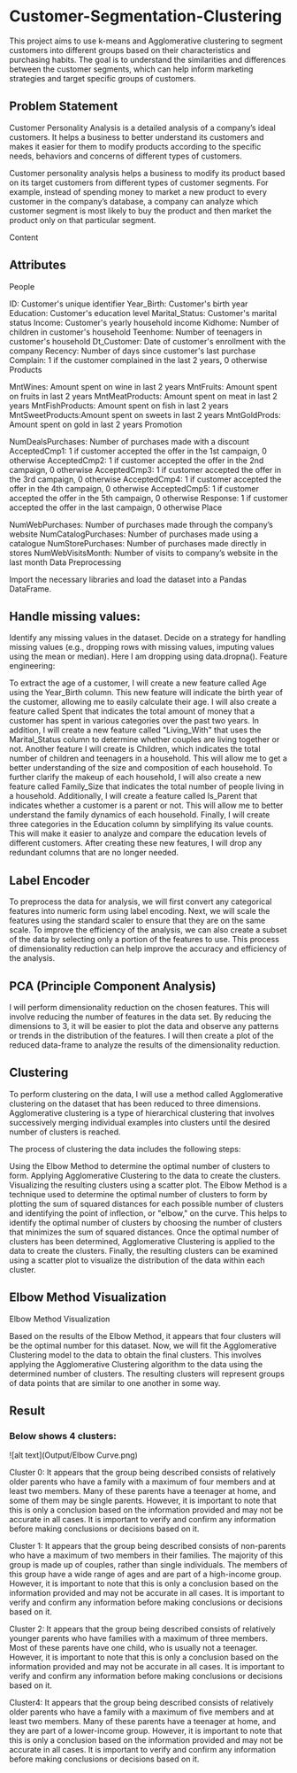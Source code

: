 # Customer-Segmentation-Clustering

This project aims to use k-means and Agglomerative clustering to segment customers into different groups based on their characteristics and purchasing habits. The goal is to understand the similarities and differences between the customer segments, which can help inform marketing strategies and target specific groups of customers.

## Problem Statement

Customer Personality Analysis is a detailed analysis of a company’s ideal customers. It helps a business to better understand its customers and makes it easier for them to modify products according to the specific needs, behaviors and concerns of different types of customers.

Customer personality analysis helps a business to modify its product based on its target customers from different types of customer segments. For example, instead of spending money to market a new product to every customer in the company’s database, a company can analyze which customer segment is most likely to buy the product and then market the product only on that particular segment.

Content

## Attributes

People

ID: Customer's unique identifier
Year_Birth: Customer's birth year
Education: Customer's education level
Marital_Status: Customer's marital status
Income: Customer's yearly household income
Kidhome: Number of children in customer's household
Teenhome: Number of teenagers in customer's household
Dt_Customer: Date of customer's enrollment with the company
Recency: Number of days since customer's last purchase
Complain: 1 if the customer complained in the last 2 years, 0 otherwise
Products

MntWines: Amount spent on wine in last 2 years
MntFruits: Amount spent on fruits in last 2 years
MntMeatProducts: Amount spent on meat in last 2 years
MntFishProducts: Amount spent on fish in last 2 years
MntSweetProducts:Amount spent on sweets in last 2 years
MntGoldProds: Amount spent on gold in last 2 years
Promotion

NumDealsPurchases: Number of purchases made with a discount
AcceptedCmp1: 1 if customer accepted the offer in the 1st campaign, 0 otherwise
AcceptedCmp2: 1 if customer accepted the offer in the 2nd campaign, 0 otherwise
AcceptedCmp3: 1 if customer accepted the offer in the 3rd campaign, 0 otherwise
AcceptedCmp4: 1 if customer accepted the offer in the 4th campaign, 0 otherwise
AcceptedCmp5: 1 if customer accepted the offer in the 5th campaign, 0 otherwise
Response: 1 if customer accepted the offer in the last campaign, 0 otherwise
Place

NumWebPurchases: Number of purchases made through the company’s website
NumCatalogPurchases: Number of purchases made using a catalogue
NumStorePurchases: Number of purchases made directly in stores
NumWebVisitsMonth: Number of visits to company’s website in the last month
Data Preprocessing

Import the necessary libraries and load the dataset into a Pandas DataFrame.

## Handle missing values:

Identify any missing values in the dataset.
Decide on a strategy for handling missing values (e.g., dropping rows with missing values, imputing values using the mean or median). Here I am dropping using data.dropna().
Feature engineering:

To extract the age of a customer, I will create a new feature called Age using the Year_Birth column. This new feature will indicate the birth year of the customer, allowing me to easily calculate their age.
I will also create a feature called Spent that indicates the total amount of money that a customer has spent in various categories over the past two years.
In addition, I will create a new feature called "Living_With" that uses the Marital_Status column to determine whether couples are living together or not.
Another feature I will create is Children, which indicates the total number of children and teenagers in a household. This will allow me to get a better understanding of the size and composition of each household.
To further clarify the makeup of each household, I will also create a new feature called Family_Size that indicates the total number of people living in a household.
Additionally, I will create a feature called Is_Parent that indicates whether a customer is a parent or not. This will allow me to better understand the family dynamics of each household.
Finally, I will create three categories in the Education column by simplifying its value counts. This will make it easier to analyze and compare the education levels of different customers.
After creating these new features, I will drop any redundant columns that are no longer needed.

## Label Encoder

To preprocess the data for analysis, we will first convert any categorical features into numeric form using label encoding. Next, we will scale the features using the standard scaler to ensure that they are on the same scale. To improve the efficiency of the analysis, we can also create a subset of the data by selecting only a portion of the features to use. This process of dimensionality reduction can help improve the accuracy and efficiency of the analysis.

## PCA (Principle Component Analysis)

I will perform dimensionality reduction on the chosen features. This will involve reducing the number of features in the data set. By reducing the dimensions to 3, it will be easier to plot the data and observe any patterns or trends in the distribution of the features. I will then create a plot of the reduced data-frame to analyze the results of the dimensionality reduction.

## Clustering

To perform clustering on the data, I will use a method called Agglomerative clustering on the dataset that has been reduced to three dimensions. Agglomerative clustering is a type of hierarchical clustering that involves successively merging individual examples into clusters until the desired number of clusters is reached.

The process of clustering the data includes the following steps:

Using the Elbow Method to determine the optimal number of clusters to form.
Applying Agglomerative Clustering to the data to create the clusters.
Visualizing the resulting clusters using a scatter plot.
The Elbow Method is a technique used to determine the optimal number of clusters to form by plotting the sum of squared distances for each possible number of clusters and identifying the point of inflection, or "elbow," on the curve. This helps to identify the optimal number of clusters by choosing the number of clusters that minimizes the sum of squared distances. Once the optimal number of clusters has been determined, Agglomerative Clustering is applied to the data to create the clusters. Finally, the resulting clusters can be examined using a scatter plot to visualize the distribution of the data within each cluster.

## Elbow Method Visualization 

Elbow Method Visualization

Based on the results of the Elbow Method, it appears that four clusters will be the optimal number for this dataset. Now, we will fit the Agglomerative Clustering model to the data to obtain the final clusters. This involves applying the Agglomerative Clustering algorithm to the data using the determined number of clusters. The resulting clusters will represent groups of data points that are similar to one another in some way.


## Result

### Below shows 4 clusters:

![alt text](Output/Elbow Curve.png)

Cluster 0: It appears that the group being described consists of relatively older parents who have a family with a maximum of four members and at least two members. Many of these parents have a teenager at home, and some of them may be single parents. However, it is important to note that this is only a conclusion based on the information provided and may not be accurate in all cases. It is important to verify and confirm any information before making conclusions or decisions based on it.

Cluster 1: It appears that the group being described consists of non-parents who have a maximum of two members in their families. The majority of this group is made up of couples, rather than single individuals. The members of this group have a wide range of ages and are part of a high-income group. However, it is important to note that this is only a conclusion based on the information provided and may not be accurate in all cases. It is important to verify and confirm any information before making conclusions or decisions based on it.

Cluster 2: It appears that the group being described consists of relatively younger parents who have families with a maximum of three members. Most of these parents have one child, who is usually not a teenager. However, it is important to note that this is only a conclusion based on the information provided and may not be accurate in all cases. It is important to verify and confirm any information before making conclusions or decisions based on it.

Cluster4: It appears that the group being described consists of relatively older parents who have a family with a maximum of five members and at least two members. Many of these parents have a teenager at home, and they are part of a lower-income group. However, it is important to note that this is only a conclusion based on the information provided and may not be accurate in all cases. It is important to verify and confirm any information before making conclusions or decisions based on it.
